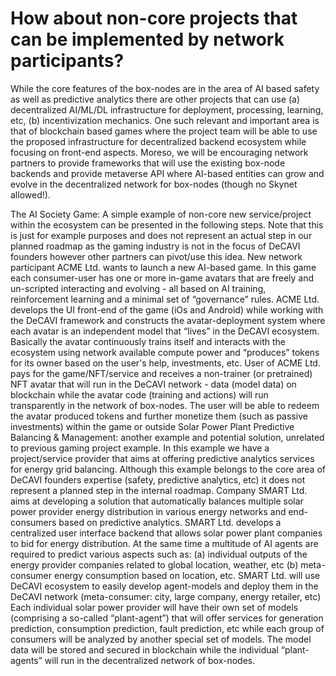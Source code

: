 # How about non-core projects that can be implemented by network participants?

While the core features of the box-nodes are in the area of AI based safety as well as predictive analytics there are other projects that can use (a) decentralized AI/ML/DL infrastructure for deployment, processing, learning, etc, (b) incentivization mechanics. One such relevant and important area is that of blockchain based games where the project team will be able to use the proposed infrastructure for decentralized backend ecosystem while focusing on front-end aspects. Moreso, we will be encouraging network partners to provide frameworks that will use the existing box-node backends and provide metaverse API where AI-based entities can grow and evolve in the decentralized network for box-nodes (though no Skynet allowed!).

The AI Society Game: A simple example of non-core new service/project within the ecosystem can be presented in the following steps. Note that this is just for example purposes and does not represent an actual step in our planned roadmap as the gaming industry is not in the focus of DeCAVI founders however other partners can pivot/use this idea. New network participant ACME Ltd. wants to launch a new AI-based game. In this game each consumer-user has one or more in-game avatars that are freely and un-scripted interacting and evolving - all based on AI training, reinforcement learning and a minimal set of “governance” rules. ACME Ltd. develops the UI front-end of the game (iOs and Android) while working with the DeCAVI framework and constructs the avatar-deployment system where each avatar is an independent model that “lives” in the DeCAVI ecosystem. Basically the avatar continuously trains itself and interacts with the ecosystem using network available compute power and “produces” tokens for its owner based on the user's help, investments, etc. User of ACME Ltd. pays for the game/NFT/service and receives a non-trainer (or pretrained) NFT avatar that will run in the DeCAVI network - data (model data) on blockchain while the avatar code (training and actions) will run transparently in the network of box-nodes. The user will be able to redeem the avatar produced tokens and further monetize them (such as passive investments) within the game or outside Solar Power Plant Predictive Balancing & Management: another example and potential solution, unrelated to previous gaming project example. In this example we have a project/service provider that aims at offering predictive analytics services for energy grid balancing. Although this example belongs to the core area of DeCAVI founders expertise (safety, predictive analytics, etc) it does not represent a planned step in the internal roadmap. Company SMART Ltd. aims at developing a solution that automatically balances multiple solar power provider energy distribution in various energy networks and end-consumers based on predictive analytics. SMART Ltd. develops a centralized user interface backend that allows solar power plant companies to bid for energy distribution. At the same time a multitude of AI agents are required to predict various aspects such as: (a) individual outputs of the energy provider companies related to global location, weather, etc (b) meta-consumer energy consumption based on location, etc. SMART Ltd. will use DeCAVI ecosystem to easily develop agent-models and deploy them in the DeCAVI network (meta-consumer: city, large company, energy retailer, etc) Each individual solar power provider will have their own set of models (comprising a so-called “plant-agent”) that will offer services for generation prediction, consumption prediction, fault prediction, etc while each group of consumers will be analyzed by another special set of models. The model data will be stored and secured in blockchain while the individual “plant-agents” will run in the decentralized network of box-nodes.
